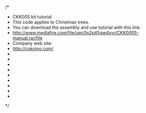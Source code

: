 

/*
 * CKK005 kit tutorial
 * This code applies to Christmas trees.
 * You can download the assembly and use tutorial with this link:
 * http://www.mediafire.com/file/upc0n2p45gw4xyr/CKK0005-manual.rar/file
 * Company web site:
 * http://cokoino.com/
 *
 *
 *
 *
 *
 *
 *
 *
 *
 */
